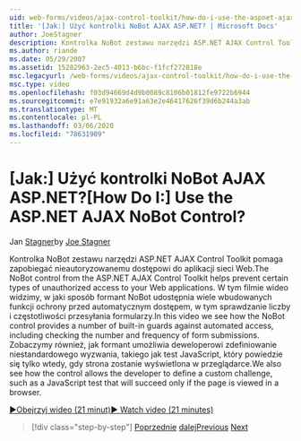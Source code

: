 ```yaml
---
uid: web-forms/videos/ajax-control-toolkit/how-do-i-use-the-aspnet-ajax-nobot-control
title: '[Jak:] Użyć kontrolki NoBot AJAX ASP.NET? | Microsoft Docs'
author: JoeStagner
description: Kontrolka NoBot zestawu narzędzi ASP.NET AJAX Control Toolkit pomaga zapobiegać nieautoryzowanemu dostępowi do aplikacji sieci Web. W tym filmie wideo zobaczymy, jak...
ms.author: riande
ms.date: 05/29/2007
ms.assetid: 15282963-2ec5-4013-b6bc-f1fcf272818e
msc.legacyurl: /web-forms/videos/ajax-control-toolkit/how-do-i-use-the-aspnet-ajax-nobot-control
msc.type: video
ms.openlocfilehash: f03d94669d4d9b0089c8106b01812fe9722b6944
ms.sourcegitcommit: e7e91932a6e91a63e2e46417626f39d6b244a3ab
ms.translationtype: MT
ms.contentlocale: pl-PL
ms.lasthandoff: 03/06/2020
ms.locfileid: "78631909"
---
```

# <a name="how-do-i-use-the-aspnet-ajax-nobot-control"></a><span data-ttu-id="1f66b-105">[Jak:] Użyć kontrolki NoBot AJAX ASP.NET?</span><span class="sxs-lookup"><span data-stu-id="1f66b-105">[How Do I:] Use the ASP.NET AJAX NoBot Control?</span></span>

<span data-ttu-id="1f66b-106">Jan [Stagner](https://github.com/JoeStagner)</span><span class="sxs-lookup"><span data-stu-id="1f66b-106">by [Joe Stagner](https://github.com/JoeStagner)</span></span>

<span data-ttu-id="1f66b-107">Kontrolka NoBot zestawu narzędzi ASP.NET AJAX Control Toolkit pomaga zapobiegać nieautoryzowanemu dostępowi do aplikacji sieci Web.</span><span class="sxs-lookup"><span data-stu-id="1f66b-107">The NoBot control from the ASP.NET AJAX Control Toolkit helps prevent certain types of unauthorized access to your Web applications.</span></span> <span data-ttu-id="1f66b-108">W tym filmie wideo widzimy, w jaki sposób formant NoBot udostępnia wiele wbudowanych funkcji ochrony przed automatycznym dostępem, w tym sprawdzanie liczby i częstotliwości przesyłania formularzy.</span><span class="sxs-lookup"><span data-stu-id="1f66b-108">In this video we see how the NoBot control provides a number of built-in guards against automated access, including checking the number and frequency of form submissions.</span></span> <span data-ttu-id="1f66b-109">Zobaczymy również, jak formant umożliwia deweloperowi zdefiniowanie niestandardowego wyzwania, takiego jak test JavaScript, który powiedzie się tylko wtedy, gdy strona zostanie wyświetlona w przeglądarce.</span><span class="sxs-lookup"><span data-stu-id="1f66b-109">We also see how the control allows the developer to define a custom challenge, such as a JavaScript test that will succeed only if the page is viewed in a browser.</span></span>

[<span data-ttu-id="1f66b-110">&#9654;Obejrzyj wideo (21 minut)</span><span class="sxs-lookup"><span data-stu-id="1f66b-110">&#9654; Watch video (21 minutes)</span></span>](https://channel9.msdn.com/Blogs/ASP-NET-Site-Videos/how-do-i-use-the-aspnet-ajax-nobot-control)

> [!div class="step-by-step"]
> <span data-ttu-id="1f66b-111">[Poprzednie](how-do-i-use-the-aspnet-ajax-mutuallyexclusive-checkbox-extender.md)
> [dalej](how-do-i-use-the-aspnet-ajax-listsearch-extender.md)</span><span class="sxs-lookup"><span data-stu-id="1f66b-111">[Previous](how-do-i-use-the-aspnet-ajax-mutuallyexclusive-checkbox-extender.md)
[Next](how-do-i-use-the-aspnet-ajax-listsearch-extender.md)</span></span>
